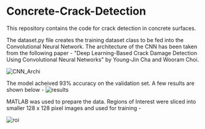 # Concrete-Crack-Detection

This repository contains the code for crack detection in concrete surfaces.

The dataset.py file creates the training dataset class to be fed into the Convolutional Neural Network. The architecture of the CNN has been taken from the following paper - "Deep Learning-Based Crack Damage Detection Using Convolutional Neural Networks" by Young-Jin Cha and Wooram Choi. 

![CNN_Archi](https://user-images.githubusercontent.com/32497274/34506710-30363d94-effd-11e7-864a-bec0d7153721.PNG)

The model acheived 93% accuracy on the validation set. A few results are shown below -
![results](https://user-images.githubusercontent.com/32497274/34510394-8e4ec3e6-f021-11e7-8a70-394219f76ff2.PNG)

MATLAB was used to prepare the data. Regions of Interest were sliced into smaller 128 x 128 pixel images and used for training - 

![roi](https://user-images.githubusercontent.com/32497274/34510417-c3207466-f021-11e7-9bf7-c91c034a70be.PNG)
